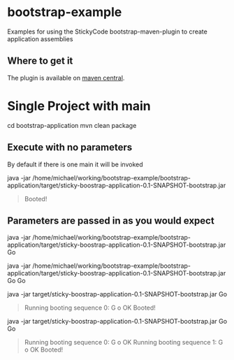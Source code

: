 bootstrap-example
=================

Examples for using the StickyCode bootstrap-maven-plugin to create application assemblies

## Where to get it

The plugin is available on [maven central](http://repo1.maven.org/maven2/net/stickycode/plugins/).

# Single Project with main

  cd bootstrap-application
  mvn clean package

## Execute with no parameters

By default if there is one main it will be invoked

  java -jar /home/michael/working/bootstrap-example/bootstrap-application/target/sticky-boostrap-application-0.1-SNAPSHOT-bootstrap.jar
  > Booted!

## Parameters are passed in as you would expect

  java -jar /home/michael/working/bootstrap-example/bootstrap-application/target/sticky-boostrap-application-0.1-SNAPSHOT-bootstrap.jar Go
  > 

  java -jar /home/michael/working/bootstrap-example/bootstrap-application/target/sticky-boostrap-application-0.1-SNAPSHOT-bootstrap.jar Go Go
  >

  java -jar target/sticky-boostrap-application-0.1-SNAPSHOT-bootstrap.jar Go
  > Running booting sequence 0: G o OK
  Booted!

  java -jar target/sticky-boostrap-application-0.1-SNAPSHOT-bootstrap.jar Go Go
  > Running booting sequence 0: G o OK
  Running booting sequence 1: G o OK
  Booted!


